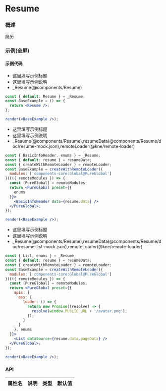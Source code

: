 
# Resume


### 概述

简历


### 示例(全屏)

#### 示例代码

- 这里填写示例标题
- 这里填写示例说明
- _Resume(@components/Resume)

```jsx
const { default: Resume } = _Resume;
const BaseExample = () => {
  return <Resume />;
};

render(<BaseExample />);

```

- 这里填写示例标题
- 这里填写示例说明
- _Resume(@components/Resume),resumeData(@components/Resume/doc/resume-mock.json),remoteLoader(@kne/remote-loader)

```jsx
const { BasicInfoHeader, enums } = _Resume;
const { default: resume } = resumeData;
const { createWithRemoteLoader } = remoteLoader;
const BaseExample = createWithRemoteLoader({
  modules: ['components-core:Global@PureGlobal']
})(({ remoteModules }) => {
  const [PureGlobal] = remoteModules;
  return <PureGlobal preset={{
    enums
  }}>
    <BasicInfoHeader data={resume.data} />
  </PureGlobal>;
});

render(<BaseExample />);

```

- 这里填写示例标题
- 这里填写示例说明
- _Resume(@components/Resume),resumeData(@components/Resume/doc/resume-list-mock.json),remoteLoader(@kne/remote-loader)

```jsx
const { List, enums } = _Resume;
const { default: resume } = resumeData;
const { createWithRemoteLoader } = remoteLoader;
const BaseExample = createWithRemoteLoader({
  modules: ['components-core:Global@PureGlobal']
})(({ remoteModules }) => {
  const [PureGlobal] = remoteModules;
  return <PureGlobal preset={{
    apis: {
      oss: {
        loader: () => {
          return new Promise((resolve) => {
            resolve(window.PUBLIC_URL + '/avatar.png');
          });
        }
      }
    }, enums
  }}>
    <List dataSource={resume.data.pageData} />
  </PureGlobal>;
});

render(<BaseExample />);

```


### API

|属性名|说明|类型|默认值|
|  ---  | ---  | --- | --- |

